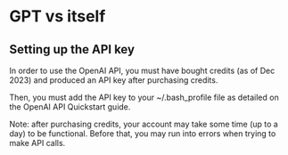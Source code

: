 # GPT vs itself

## Setting up the API key
In order to use the OpenAI API, you must have bought credits (as of Dec 2023)
and produced an API key after purchasing credits.

Then, you must add the API key to your ~/.bash_profile file as detailed on the
OpenAI API Quickstart guide.

Note: after purchasing credits, your account may take some time (up to a day) to
be functional. Before that, you may run into errors when trying to make API calls.